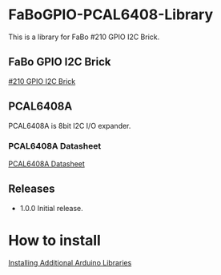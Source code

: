 # FaBoGPIO-PCAL6408-Library

This is a library for FaBo #210 GPIO I2C Brick.

## FaBo GPIO I2C Brick

[#210 GPIO I2C Brick](http://fabo.io/210.html)

## PCAL6408A

PCAL6408A is 8bit I2C I/O expander.

### PCAL6408A Datasheet

[PCAL6408A Datasheet](http://www.nxp.com/documents/data_sheet/PCAL6408A.pdf)

## Releases

- 1.0.0 Initial release.

# How to install

[Installing Additional Arduino Libraries](https://www.arduino.cc/en/Guide/Libraries)
